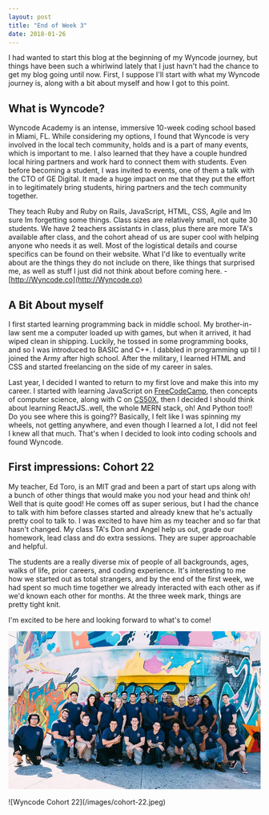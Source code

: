 ```yaml
---
layout: post
title: "End of Week 3"
date: 2018-01-26
---
```


I had wanted to start this blog at the beginning of my Wyncode journey, but things have been such a whirlwind lately that I just havn't had the chance to get my blog going until now.  First, I suppose I'll start with what my Wyncode journey is, along with a bit about myself and how I got to this point.  

## What is Wyncode?

Wyncode Academy is an intense, immersive 10-week coding school based in Miami, FL.  While considering my options, I found that Wyncode is very involved in the local tech community, holds and is a part of many events, which is important to me.  I also learned that they have a couple hundred local hiring partners and work hard to connect them with students.  Even before becoming a student, I was invited to events, one of them a talk with the CTO of GE Digital. It made a huge impact on me that they put the effort in to legitimately bring students, hiring partners and the tech community together.

They teach Ruby and Ruby on Rails, JavaScript, HTML, CSS, Agile and Im sure Im forgetting some things. Class sizes are relatively small, not quite 30 students. We have 2 teachers assistants in class, plus there are more TA's available after class, and the cohort ahead of us are super cool with helping anyone who needs it as well.  Most of the logistical details and course specifics can be found on their website. What I'd like to eventually write about are the things they do not include on there, like things that surprised me, as well as stuff I just did not think about before coming here. -  [http://Wyncode.co](http://Wyncode.co)

## A Bit About myself

I first started learning programming back in middle school. My brother-in-law sent me a computer loaded up with games, but when it arrived, it had wiped clean in shipping. Luckily, he tossed in some programming books, and so I was introduced to BASIC and C++.  I dabbled in programming up til I joined the Army after high school.  After the military, I learned HTML and CSS and started freelancing on the side of my career in sales.  

Last year, I decided I wanted to return to my first love and make this into my career.  I started with learning JavaScript on [FreeCodeCamp](https://www.freecodecamp.org), then concepts of computer science, along with C on [CS50X](https://courses.edx.org/courses/course-v1:HarvardX+CS50+X/course/), then I decided I should think about learning ReactJS..well, the whole MERN stack, oh! And Python too!! Do you see where this is going??  Basically, I felt like I was spinning my wheels, not getting anywhere, and even though I learned a lot, I did not feel I knew all that much. That's when I decided to look into coding schools and found Wyncode.

## First impressions: Cohort 22

My teacher, Ed Toro, is an MIT grad and been a part of start ups along with a bunch of other things that would make you nod your head and think oh! Well that is quite good!  He comes off as super serious, but I had the chance to talk with him before classes started and already knew that he's actually pretty cool to talk to. I was excited to have him as my teacher and so far that hasn't changed. My class TA's Don and Angel help us out, grade our homework, lead class and do extra sessions.  They are super approachable and helpful.  

The students are a really diverse mix of people of all backgrounds, ages, walks of life, prior careers, and coding experience. It's interesting to me how we started out as total strangers, and by the end of the first week, we had spent so much time together we already interacted with each other as if we'd known each other for months.  At the three week mark, things are pretty tight knit.

I'm excited to be here and looking forward to what's to come!

<p align="center"><img src="blog/images/cohort-22.jpeg"></p>
![Wyncode Cohort 22](/images/cohort-22.jpeg)
